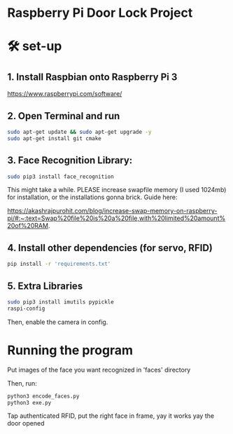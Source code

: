 # Raspberry Pi Door Lock Project

# 🛠 set-up

## 1. Install Raspbian onto Raspberry Pi 3
https://www.raspberrypi.com/software/

## 2. Open Terminal and run

```bash
sudo apt-get update && sudo apt-get upgrade -y
sudo apt-get install git cmake
```

## 3. Face Recognition Library:
```bash
sudo pip3 install face_recognition
```

This might take a while. PLEASE increase swapfile memory (I used 1024mb) for installation, or the installations gonna brick. Guide here: 

https://akashrajpurohit.com/blog/increase-swap-memory-on-raspberry-pi/#:~:text=Swap%20file%20is%20a%20file,with%20limited%20amount%20of%20RAM.

## 4. Install other dependencies (for servo, RFID)
```bash
pip install -r 'requirements.txt'
```

## 5. Extra Libraries
```bash
sudo pip3 install imutils pypickle
raspi-config
```
Then, enable the camera in config.


# Running the program

Put images of the face you want recognized in 'faces' directory

Then, run:

```bash
python3 encode_faces.py
python3 exe.py
```

Tap authenticated RFID, put the right face in frame, yay it works yay the door opened

